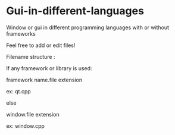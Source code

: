 # Gui-in-different-languages

Window or gui in different programming languages with or without frameworks

Feel free to add or edit files!

Filename structure :

If any framework or library is used:

framework name.file extension

ex: qt.cpp

else

window.file extension

ex: window.cpp
